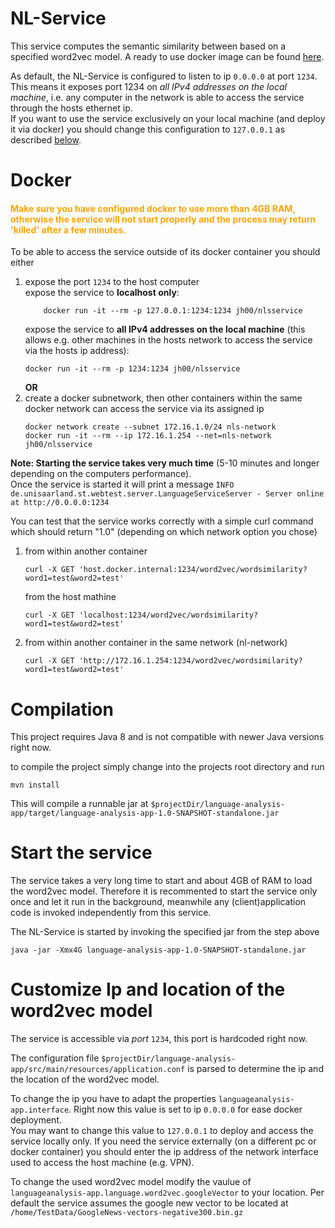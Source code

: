 
# NL-Service

This service computes the semantic similarity between based on a specified word2vec model.
A ready to use docker image can be found [here](https://hub.docker.com/r/jh00/nlsservice).

As default, the NL-Service is configured to listen to ip `0.0.0.0` at port `1234`.
This means it exposes port 1234 on *all IPv4 addresses on the local machine*, i.e. any computer in the network is able to access the service through the hosts ethernet ip.  
If you want to use the service exclusively on your local machine (and deploy it via docker) you should change this configuration to `127.0.0.1` as described [below](#Customize-Ip-and-location-of-the-word2vec-model).


# Docker

#### <font color=orange>Make sure you have configured docker to use more than 4GB RAM, otherwise the service will not start properly and the process may return 'killed' after a few minutes.</font>


To be able to access the service outside of its docker container you should either  
1. expose the port `1234` to the host computer  
	expose the service to **localhost only**:
	```
		docker run -it --rm -p 127.0.0.1:1234:1234 jh00/nlsservice
	```
	expose the service to **all IPv4 addresses on the local machine** (this allows e.g. other machines in the hosts network to access the service via the hosts ip address):
	```
	docker run -it --rm -p 1234:1234 jh00/nlsservice
	```
	__OR__  
2. create a docker subnetwork, then other containers within the same docker network can access the service via its assigned ip
	```
	docker network create --subnet 172.16.1.0/24 nls-network
	docker run -it --rm --ip 172.16.1.254 --net=nls-network jh00/nlsservice
	```

**Note:  Starting the service takes very much time**  (5-10 minutes and longer depending on the computers performance).  
Once the service is started it will print a message `INFO de.unisaarland.st.webtest.server.LanguageServiceServer - Server online at http://0.0.0.0:1234`


You can test that the service works correctly with a simple curl command which should return "1.0" (depending on which network option you chose)  
1. from within another container
	```
	curl -X GET 'host.docker.internal:1234/word2vec/wordsimilarity?word1=test&word2=test'
	```
	from the host mathine
	```
	curl -X GET 'localhost:1234/word2vec/wordsimilarity?word1=test&word2=test'
	```
	
2.	from within another container in the same network (nl-network)
	```
	curl -X GET 'http://172.16.1.254:1234/word2vec/wordsimilarity?word1=test&word2=test'
	```



# Compilation

This project requires Java 8 and is not compatible with newer Java versions right now.

to compile the project simply change into the projects root directory and run
```
mvn install
```

This will compile a runnable jar at `$projectDir/language-analysis-app/target/language-analysis-app-1.0-SNAPSHOT-standalone.jar`

# Start the service
The service takes a very long time to start and about 4GB of RAM to load the word2vec model.
Therefore it is recommented to start the service only once and let it run in the background, meanwhile any (client)application code is invoked independently from this service.

The NL-Service is started by invoking the specified jar from the step above
```
java -jar -Xmx4G language-analysis-app-1.0-SNAPSHOT-standalone.jar
```

# Customize Ip and location of the word2vec model

The service is accessible via *port* `1234`, this port is hardcoded right now.

The configuration file `$projectDir/language-analysis-app/src/main/resources/application.conf` is parsed to determine the ip and the location of the word2vec model.

To change the ip you have to adapt the properties `languageanalysis-app.interface`. 
Right now this value is set to ip `0.0.0.0` for ease docker deployment.  
You may want to change this value to `127.0.0.1` to deploy and access the service locally only.
If you need the service externally (on a different pc or docker container) you should enter the ip address of the network interface used to access the host machine (e.g. VPN).

To change the used word2vec model modify the vaulue of `languageanalysis-app.language.word2vec.googleVector` to your location. Per default the service assumes the google new vector to be located at `/home/TestData/GoogleNews-vectors-negative300.bin.gz`
